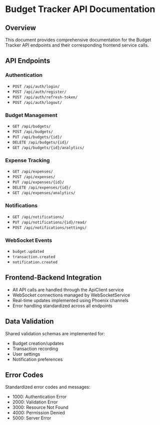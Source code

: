 # Budget Tracker API Documentation

## Overview
This document provides comprehensive documentation for the Budget Tracker API endpoints and their corresponding frontend service calls.

## API Endpoints

### Authentication
- `POST /api/auth/login/`
- `POST /api/auth/register/`
- `POST /api/auth/refresh-token/`
- `POST /api/auth/logout/`

### Budget Management
- `GET /api/budgets/`
- `POST /api/budgets/`
- `PUT /api/budgets/{id}/`
- `DELETE /api/budgets/{id}/`
- `GET /api/budgets/{id}/analytics/`

### Expense Tracking
- `GET /api/expenses/`
- `POST /api/expenses/`
- `PUT /api/expenses/{id}/`
- `DELETE /api/expenses/{id}/`
- `GET /api/expenses/analytics/`

### Notifications
- `GET /api/notifications/`
- `PUT /api/notifications/{id}/read/`
- `POST /api/notifications/settings/`

### WebSocket Events
- `budget.updated`
- `transaction.created`
- `notification.created`

## Frontend-Backend Integration
- All API calls are handled through the ApiClient service
- WebSocket connections managed by WebSocketService
- Real-time updates implemented using Phoenix channels
- Error handling standardized across all endpoints

## Data Validation
Shared validation schemas are implemented for:
- Budget creation/updates
- Transaction recording
- User settings
- Notification preferences

## Error Codes
Standardized error codes and messages:
- 1000: Authentication Error
- 2000: Validation Error
- 3000: Resource Not Found
- 4000: Permission Denied
- 5000: Server Error
